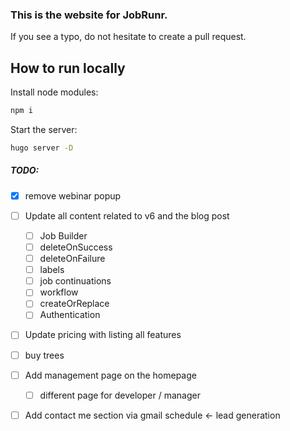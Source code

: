 ### This is the website for JobRunr. 

If you see a typo, do not hesitate to create a pull request.

## How to run locally
Install node modules:
```bash
npm i
```

Start the server:
```bash
hugo server -D
```

##### TODO:
- [x] remove webinar popup
- [ ] Update all content related to v6 and the blog post
   - [ ] Job Builder
   - [ ] deleteOnSuccess
   - [ ] deleteOnFailure
   - [ ] labels
   - [ ] job continuations
   - [ ] workflow
   - [ ] createOrReplace
   - [ ] Authentication
- [ ] Update pricing with listing all features
- [ ] buy trees
- [ ] Add management page on the homepage
  - [ ] different page for developer / manager
- [ ] Add contact me section via gmail schedule <- lead generation


